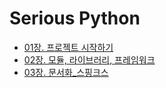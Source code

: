 # Serious Python

* [01장. 프로젝트 시작하기](https://colab.research.google.com/github/SeoulTechPSE/CompThinking/blob/master/python_serious/01_프로젝트_시작하기.ipynb)
* [02장. 모듈, 라이브러리, 프레임워크](https://colab.research.google.com/github/SeoulTechPSE/CompThinking/blob/master/python_serious/02_모듈_라이브러리_프레임워크.ipynb)
* [03장. 문서화_스핑크스](https://colab.research.google.com/github/SeoulTechPSE/CompThinking/blob/master/python_serious/03_문서화_스핑크스.ipynb)
